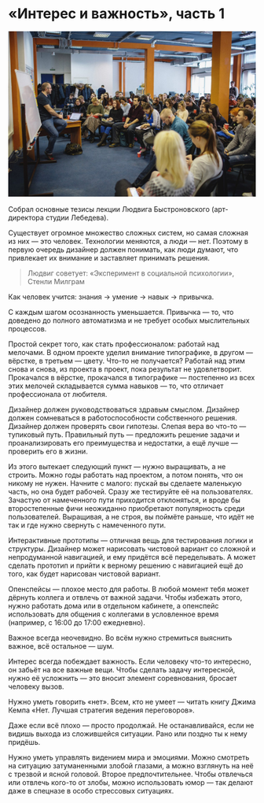 # «Интерес и важность», часть 1

![Людвиг и зрители](cover.jpg)

Собрал основные тезисы лекции Людвига Быстроновского (арт-директора студии
Лебедева).

Существует огромное множество сложных систем, но самая сложная из них —
это человек. Технологии меняются, а люди — нет. Поэтому в первую очередь
дизайнер должен понимать, как люди думают, что привлекает их внимание
и заставляет принимать решения.

> Людвиг советует: «Эксперимент в социальной психологии», Стенли Милграм

Как человек учится: знания → умение → навык → привычка.

С каждым шагом осознанность уменьшается. Привычка — то, что доведено до полного
автоматизма и не требует особых мыслительных процессов.

Простой секрет того, как стать профессионалом: работай над мелочами. В одном
проекте уделил внимание типографике, в другом — вёрстке, в третьем — цвету.
Что-то не получается? Работай над этим снова и снова, из проекта в проект, пока
результат не удовлетворит. Прокачался в вёрстке, прокачался в типографике —
постепенно из всех этих мелочей складывается сумма навыков — то, что отличает
профессионала от любителя.

Дизайнер должен руководствоваться здравым смыслом. Дизайнер должен сомневаться
в работоспособности собственного решения. Дизайнер должен проверять свои
гипотезы. Слепая вера во что-то — тупиковый путь. Правильный путь — предложить
решение задачи и проанализировать его преимущества и недостатки, а ещё лучше —
проверить его в жизни.

Из этого вытекает следующий пункт — нужно выращивать, а не строить. Можно годы
работать над проектом, а потом понять, что он никому не нужен. Начните с малого:
пускай вы сделаете маленькую часть, но она будет рабочей. Сразу же тестируйте её
на пользователях. Зачастую от намеченного пути приходится отклоняться,
и вроде бы второстепенные фичи неожиданно приобретают популярность среди
пользователей. Выращивая, а не строя, вы поймёте раньше, что идёт не так и где
нужно свернуть с намеченного пути.

Интерактивные прототипы — отличная вещь для тестирования логики и структуры.
Дизайнер может нарисовать чистовой вариант со сложной и непродуманной
навигацией, и ему придётся всё переделывать. А может сделать прототип и прийти
к верному решению с навигацией ещё до того, как будет нарисован чистовой
вариант.

Опенспейсы — плохое место для работы. В любой момент тебя может дёрнуть коллега
и отвлечь от важной задачи. Чтобы избежать этого, нужно работать дома или
в отдельном кабинете, а опенспейс использовать для общения с коллегами
в условленное время (например, с 16:00 до 17:00 ежедневно).

Важное всегда неочевидно. Во всём нужно стремиться выяснить важное,
всё остальное — шум.

Интерес всегда побеждает важность. Если человеку что-то интересно, он забьёт
на все важные вещи. Чтобы сделать задачу интересной, нужно её усложнить —
это вносит элемент соревнования, бросает человеку вызов.

Нужно уметь говорить «нет». Всем, кто не умеет — читать книгу Джима Кемпа «Нет.
Лучшая стратегия ведения переговоров».

Даже если всё плохо — просто продолжай. Не останавливайся, если не видишь выхода
из сложившейся ситуации. Рано или поздно ты к нему придёшь.

Нужно уметь управлять видением мира и эмоциями. Можно смотреть на ситуацию
затуманенными злобой глазами, а можно взглянуть на неё с трезвой и ясной
головой. Второе предпочтительнее. Чтобы отвлечься или отвлечь кого-то от злобы,
можно использовать юмор — так делают даже в спецназе в особо стрессовых
ситуациях.
